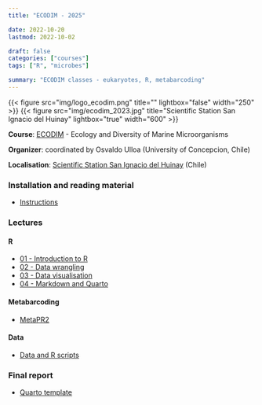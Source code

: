 ```yaml
---
title: "ECODIM - 2025"

date: 2022-10-20
lastmod: 2022-10-02

draft: false
categories: ["courses"]
tags: ["R", "microbes"]

summary: "ECODIM classes - eukaryotes, R, metabarcoding"
---
```


{{< figure src="img/logo_ecodim.png" title="" lightbox="false" width="250" >}} 
{{< figure src="img/ecodim_2023.jpg" title="Scientific Station San Ignacio del Huinay" lightbox="true" width="600" >}}

__Course__: [ECODIM](https://ecodim.imo-chile.cl) - Ecology and Diversity of Marine Microorganisms

__Organizer__: coordinated by Osvaldo Ulloa (University of Concepcion, Chile)

__Localisation__: [Scientific Station San Ignacio del Huinay](https://www.enel.cl/en/sustainability/our-commitment/commitments-in-partnerships/san-ignacio-del-huinay-foundation.html) (Chile)

### Installation and reading material
* [Instructions](https://daniel-vaulot.fr/files/courses/2025-ecodim/r-00-syllabus.pdf)

### Lectures

#### R
* [01 - Introduction to R](https://daniel-vaulot.fr/files/courses/2025-ecodim/r-01-intro.pdf) 
* [02 - Data wrangling](https://daniel-vaulot.fr/files/courses/2025-ecodim/r-02-data-wrangling.pdf)
* [03 - Data visualisation](https://daniel-vaulot.fr/files/courses/2025-ecodim/r-03-data-visualization.pdf)
* [04 - Markdown and Quarto](https://daniel-vaulot.fr/files/courses/2025-ecodim/r-04-markdown.pdf)

#### Metabarcoding
* [MetaPR2](https://daniel-vaulot.fr/files/courses/2025-ecodim/MetaPR2.pdf)

#### Data
* [Data and R scripts](https://daniel-vaulot.fr/files/courses/2025-ecodim/data.zip)
  
### Final report
* [Quarto template](https://daniel-vaulot.fr/files/courses/2025-ecodim/report_ecodim.zip)